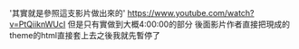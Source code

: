 '其實就是參照這支影片做出來的'
https://www.youtube.com/watch?v=PtQiiknWUcI
但是只有實做到大概4:00:00的部分
後面影片作者直接把現成的theme的html直接套上去之後我就先暫停了

